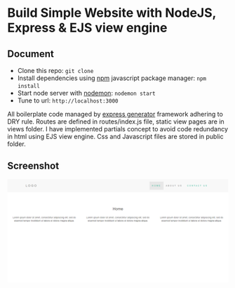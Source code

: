 # Build Simple Website with NodeJS, Express & EJS view engine

## Document
* Clone this repo: ``` git clone   ```
* Install dependencies using [npm](https://www.npmjs.com/) javascript package manager: ``` npm install ```
* Start node server with [nodemon](https://nodemon.io/): ``` nodemon start ```
* Tune to url: ``` http://localhost:3000 ```

All boilerplate code managed by [express generator](https://expressjs.com/en/starter/generator.html) framework adhering to DRY rule. Routes are defined in routes/index.js file, static view pages are in views folder. I have implemented partials concept to avoid code redundancy in html using EJS view engine. Css and Javascript files are stored in public folder. 


## Screenshot
<img src="public/img/screenshot.png">

